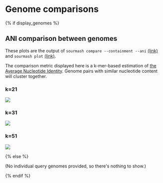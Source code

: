 # Genome comparisons

{% if display_genomes %}

## ANI comparison between genomes

These plots are the output of `sourmash compare --containment --ani`
[(link)](https://sourmash.readthedocs.io/en/latest/command-line.html#sourmash-compare-compare-many-signatures)
and `sourmash plot`
[(link)](https://sourmash.readthedocs.io/en/latest/command-line.html#sourmash-plot-cluster-and-visualize-comparisons-of-many-signatures).

The comparison metric displayed here is a k-mer-based estimation of
[the Average Nucleotide Identity](https://en.wikipedia.org/wiki/Bacterial_genome#Genome_comparisons). Genome
pairs with similar nucleotide content will cluster together.

### k=21

[![](outputs/genome_compare.21.ani.matrix.png)](outputs/genome_compare.21.ani.matrix.png)

### k=31

[![](outputs/genome_compare.31.ani.matrix.png)](outputs/genome_compare.31.ani.matrix.png)

### k=51

[![](outputs/genome_compare.51.ani.matrix.png)](outputs/genome_compare.51.ani.matrix.png)

{% else %}

(No individual query genomes provided, so there's nothing to show.)

{% endif %}
